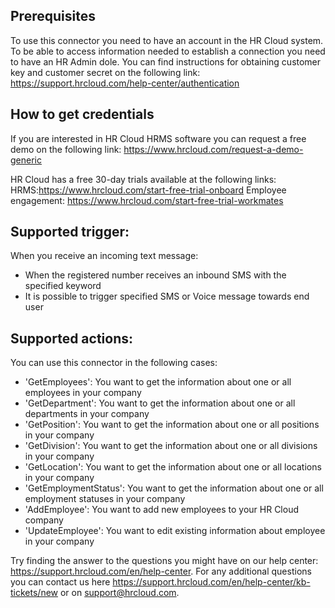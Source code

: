 ## Prerequisites
To use this connector you need to have an account in the HR Cloud system. To be able to access information needed to establish a connection you need to have an HR Admin dole. 
You can find instructions for obtaining customer key and customer secret on the following link: https://support.hrcloud.com/help-center/authentication


## How to get credentials
If you are interested in HR Cloud HRMS software you can request a free demo on the following link: 
https://www.hrcloud.com/request-a-demo-generic

HR Cloud has a free 30-day trials available at the following links:
HRMS:https://www.hrcloud.com/start-free-trial-onboard
Employee engagement: https://www.hrcloud.com/start-free-trial-workmates

## Supported trigger:
When you receive an incoming text message:
- When the registered number receives an inbound SMS with the specified keyword
- It is possible to trigger specified SMS or Voice message towards end user

## Supported actions:
You can use this connector in the following cases:
* 'GetEmployees': You want to get the information about one or all employees in your company
* 'GetDepartment': You want to get the information about one or all departments in your company
* 'GetPosition': You want to get the information about one or all positions in your company
* 'GetDivision': You want to get the information about one or all divisions in your company
* 'GetLocation': You want to get the information about one or all locations in your company
* 'GetEmploymentStatus': You want to get the information about one or all employment statuses in your company
* 'AddEmployee': You want to add new employees to your HR Cloud company
* 'UpdateEmployee': You want to edit existing information about employee in your company


Try finding the answer to the questions you might have on our help center: https://support.hrcloud.com/en/help-center.
For any additional questions you can contact us here https://support.hrcloud.com/en/help-center/kb-tickets/new or on support@hrcloud.com. 